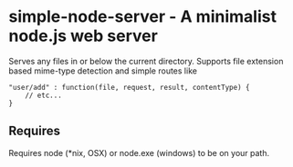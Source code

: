 # simple-node-server - A minimalist node.js web server

Serves any files in or below the current directory. Supports file extension
based mime-type detection and simple routes like

    "user/add" : function(file, request, result, contentType) {
        // etc...
    }

## Requires

Requires node (*nix, OSX) or node.exe (windows) to be on your path.
